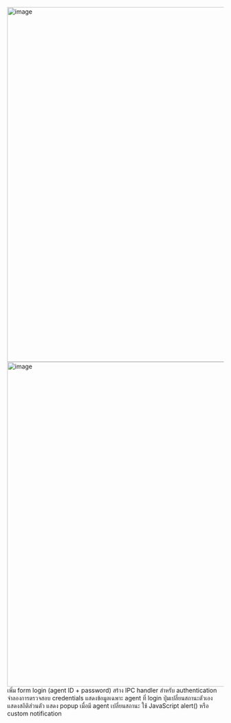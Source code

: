 <img width="921" height="826" alt="image" src="https://github.com/user-attachments/assets/7be040f9-4d41-4cd4-a709-8a866c175bcf" />
<img width="909" height="756" alt="image" src="https://github.com/user-attachments/assets/4a223ef1-1f28-4782-8012-74206abea031" />
เพิ่ม form login (agent ID + password)
สร้าง IPC handler สำหรับ authentication
จำลองการตรวจสอบ credentials
แสดงข้อมูลเฉพาะ agent ที่ login
ปุ่มเปลี่ยนสถานะตัวเอง
แสดงสถิติส่วนตัว
แสดง popup เมื่อมี agent เปลี่ยนสถานะ
ใช้ JavaScript alert() หรือ custom notification
